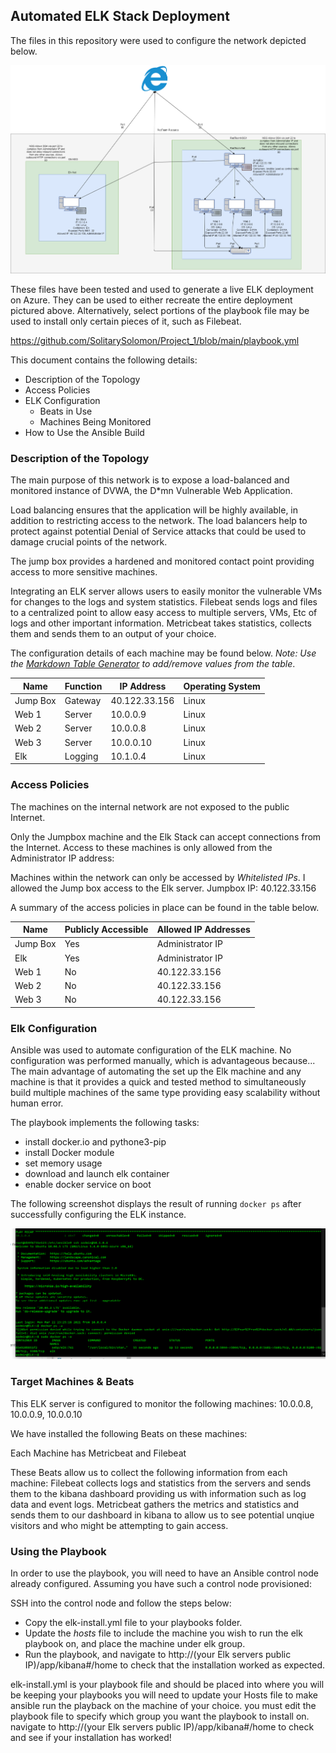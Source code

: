 ## Automated ELK Stack Deployment

The files in this repository were used to configure the network depicted below.

![TODO: Update the path with the name of your screenshot of docker ps output](https://github.com/SolitarySolomon/Project_1/blob/main/Network%20Diagram%20.png)

These files have been tested and used to generate a live ELK deployment on Azure. They can be used to either recreate the entire deployment pictured above. Alternatively, select portions of the playbook file may be used to install only certain pieces of it, such as Filebeat.

 https://github.com/SolitarySolomon/Project_1/blob/main/playbook.yml

This document contains the following details:
- Description of the Topology
- Access Policies
- ELK Configuration
  - Beats in Use
  - Machines Being Monitored
- How to Use the Ansible Build


### Description of the Topology

The main purpose of this network is to expose a load-balanced and monitored instance of DVWA, the D*mn Vulnerable Web Application.

Load balancing ensures that the application will be highly available, in addition to restricting access to the network.
The load balancers help to protect against potential Denial of Service attacks that could be used to damage crucial points of the network.

The jump box provides a hardened and monitored contact point providing access to more sensitive machines.

Integrating an ELK server allows users to easily monitor the vulnerable VMs for changes to the logs and system statistics.
 Filebeat sends logs and files to a centralized point to allow easy access to multiple servers, VMs, Etc of logs and 
other important information.
 Metricbeat takes statistics, collects them and sends them to an output of your choice.

The configuration details of each machine may be found below.
_Note: Use the [Markdown Table Generator](http://www.tablesgenerator.com/markdown_tables) to add/remove values from the table_.

| Name     | Function | IP Address    | Operating System |
|----------|----------|---------------|------------------|
| Jump Box | Gateway  | 40.122.33.156 | Linux            |
| Web 1    | Server   | 10.0.0.9      | Linux            |
| Web 2    | Server   | 10.0.0.8      | Linux            |
| Web 3    | Server   | 10.0.0.10     | Linux            |
| Elk      | Logging  | 10.1.0.4      | Linux            |

### Access Policies

The machines on the internal network are not exposed to the public Internet. 

Only the Jumpbox machine and the Elk Stack can accept connections from the Internet. Access to these machines is only allowed from the Administrator IP address:


Machines within the network can only be accessed by _Whitelisted IPs_.
I allowed the Jump box access to the Elk server. Jumpbox IP: 40.122.33.156

A summary of the access policies in place can be found in the table below.

| Name     | Publicly Accessible | Allowed IP Addresses |
|----------|---------------------|----------------------|
| Jump Box | Yes                 | Administrator IP     |
| Elk      | Yes                 | Administrator IP     |
| Web 1    | No                  | 40.122.33.156        |
| Web 2    | No                  | 40.122.33.156        |
| Web 3    | No                  | 40.122.33.156        |

### Elk Configuration

Ansible was used to automate configuration of the ELK machine. No configuration was performed manually, which is advantageous because...
The main advantage of automating the set up the Elk machine and any machine is that it provides
a quick and tested method to simultaneously build multiple machines of the same type providing easy scalability without human error.

The playbook implements the following tasks:
- install docker.io and  pythone3-pip
- install Docker module
- set memory usage
- download and launch elk container
- enable docker service on boot

The following screenshot displays the result of running `docker ps` after successfully configuring the ELK instance.

![TODO: Update the path with the name of your screenshot of docker ps output](https://github.com/SolitarySolomon/Project_1/blob/main/ScreenELK.PNG)

### Target Machines & Beats
This ELK server is configured to monitor the following machines:
10.0.0.8, 10.0.0.9, 10.0.0.10

We have installed the following Beats on these machines:

Each Machine has Metricbeat and Filebeat

These Beats allow us to collect the following information from each machine:
Filebeat collects logs and statistics from the servers and sends them to the kibana dashboard providing us with information such as log data and event logs.
Metricbeat gathers the metrics and statistics and sends them to our dashboard in kibana to allow us to see potential unqiue visitors and who might be attempting to gain access.
### Using the Playbook
In order to use the playbook, you will need to have an Ansible control node already configured. Assuming you have such a control node provisioned: 

SSH into the control node and follow the steps below:
- Copy the elk-install.yml file to your playbooks folder.
- Update the _hosts_ file to include the machine you wish to run the elk playbook on, and place the machine under elk group.
- Run the playbook, and navigate to http://(your Elk servers public IP)/app/kibana#/home to check that the installation worked as expected.

 elk-install.yml is your playbook file and should be placed into where you will be keeping your playbooks
 you will need to update your Hosts file to make ansible run the playback on the machine of your choice. 
you must edit the playbook file to specify which group you want the playbook to install on.
navigate to http://(your Elk servers public IP)/app/kibana#/home to check and see if your installation has worked!
